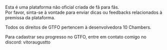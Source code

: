 Esta é uma plataforma não oficial criada de fã para fãs. <br /> Por
favor, sinta-se à vontade para enviar dicas ou feedbacks relacionados
à premissa da plataforma.

Todos os direitos de GTFO pertencem à desenvolvedora 10 Chambers.

Para cadastrar seu progresso no GTFO, entre em contato comigo no discord: vitoraugustto
